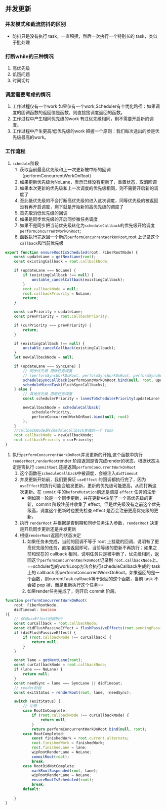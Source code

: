 ## 并发更新

### 并发模式和截流防抖的区别
- 防抖只是没有执行 task，一直积攒，然后一次执行一个特别长的 task，类似于批处理  

### 打断while的三种情况
1. 高优先级
2. 饥饿问题
3. 时间切片

### 调度需要考虑的情况
1. 工作过程仅有一个work
    如果仅有一个work,Scheduler有个忧化路径：如果调度的固调函数的返回值是函数，则直接接调度返回的函数。
2. 工作过程中产生相同优先级的work
    有过优先级相同，則不需要开启新的调度。
3. 工作过程中产生更高/低优先级的work
    把握一个原则：我们每次选出的参是优先级最高的work。

### 工作流程
1. `schedule`阶段
   1. 获取当前最高优先级和上一次更新被中断的回调（performConcurrentWorkOnRoot）
   2. 如果更新优先级为NoLane，表示已经没有更新了，重置状态，取消回调
   3. 如果本次更新的优先级和上一次调度的优先级相同，则不需要开启新的调度了
   4. 至此低优先级的不会打断高优先级的进入这次调度，同等优先级的被返回没有再开启调度，剩下就是开始新的高优先级的调度了
   5. 首先取消低优先级的回调
   6. 如果是同步优先级的开启同步微任务调度
   7. 如果不是同步把当前优先级转化为`scheduleCallback`的优先级开始调度`performConcurrentWorkOnRoot`;
   8. 函数执行完返回一个新的`performConcurrentWorkOnRoot`,root 上记录这个`callback`和当前优先级
```ts
export function ensureRootIsScheduled(root: FiberRootNode) {
	const updateLane = getNextLane(root);
	const existingCallback = root.callbackNode;

	if (updateLane === NoLane) {
		if (existingCallback !== null) {
			unstable_cancelCallback(existingCallback);
		}
		root.callbackNode = null;
		root.callbackPriority = NoLane;
		return;
	}

	const curPriority = updateLane;
	const prevPriority = root.callbackPriority;

	if (curPriority === prevPriority) {
		return;
	}

	if (existingCallback !== null) {
		unstable_cancelCallback(existingCallback);
	}
	let newCallbackNode = null;

	if (updateLane === SyncLane) {
		// 同步优先级 用微任务调度
		// [performSyncWorkOnRoot, performSyncWorkOnRoot, performSyncWorkOnRoot]
		scheduleSyncCallback(performSyncWorkOnRoot.bind(null, root, updateLane));
		scheduleMicroTask(flushSyncCallbacks);
	} else {
		// 其他优先级 用宏任务调度
		const schedulerPriority = lanesToSchedulerPriority(updateLane);

		newCallbackNode = scheduleCallback(
			schedulerPriority,
			performConcurrentWorkOnRoot.bind(null, root)
		);
	}
    //callbackNode是scheduleCallback生成的一个 task
	root.callbackNode = newCallbackNode;
	root.callbackPriority = curPriority;
}
```

1. 执行`performConcurrentWorkOnRoot`并发更新的开始,这个函数中执行 `renderRoot`,`renderRoot`render 阶段返回是否完成render的状态，根据状态决定是否执行 `commitRoot`,还是返回`performConcurrentWorkOnRoot`
   1. 这个函数在`scheduleCallback`中被调度，会被注入`didTimeout`
   2. 并发更新开始前，我们要保证 `useEffect` 的回调都执行完了，因为`useEffect`的执行可能会触发更新，更新的优先级可能更高，从而打断这次更新。在 `commit` 中的`beforeMutation`前还是调度 `effect` 任务的注册
      - 例如第一轮是一个同步更新，并在更新中注册了一个高优先级的更新，commit 阶段注册并收集了 effect，但是优先级没有之前这个优先级高，调度这个更新时也要先检查 effect 是否会注册更高优先级的更新。
   3. 执行 `renderRoot` 并根据是否到期和同步任务注入参数，`renderRoot` 决定是开启同步更新还是并发更新
   4. 根据`renderRoot`返回的状态决定
      1. 如果任务未完成，当前的回调不等于 root 上挂载的回调，说明有了更高优先级的任务，直接返回即可，当前等级的更新不再执行；如果之前和现在的 callback 相同，说明任务只是被中断了，优先级相同，返回这个`performConcurrentWorkOnRoot`记录到 `root.callbackNode`上。==schduler包的workLoop方法会执行scheduleCallback生成的 task 上的 callback 即performConcurrentWorkOnRoot，如果返回的是一个函数，则currentTask.callback等于返回的这个函数，当前 task 不会被 pop 掉，而是重新执行这个任务==
      2. 如果render任务完成了，则开启 commit 阶段。
```ts
function performConcurrentWorkOnRoot(
	root: FiberRootNode,
	didTimeout: boolean
){
	// 保证useEffect回调执行
	const curCallback = root.callbackNode;
	const didFlushPassiveEffect = flushPassiveEffects(root.pendingPassiveEffects);
	if (didFlushPassiveEffect) {
		if (root.callbackNode !== curCallback) {
			return null;
		}
	}

	const lane = getNextLane(root);
	const curCallbackNode = root.callbackNode;
	if (lane === NoLane) {
		return null;
	}
	const needSync = lane === SyncLane || didTimeout;
	// render阶段
	const exitStatus = renderRoot(root, lane, !needSync);

	switch (exitStatus) {
		// 中断
		case RootInComplete:
			if (root.callbackNode !== curCallbackNode) {
				return null;
			}
			return performConcurrentWorkOnRoot.bind(null, root);
		case RootCompleted:
			const finishedWork = root.current.alternate;
			root.finishedWork = finishedWork;
			root.finishedLane = lane;
			wipRootRenderLane = NoLane;
			commitRoot(root);
			break;
		case RootDidNotComplete:
			markRootSuspended(root, lane);
			wipRootRenderLane = NoLane;
			ensureRootIsScheduled(root);
			break;
		default:
			
	}
}
```